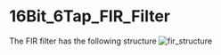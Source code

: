 # 16Bit_6Tap_FIR_Filter
The FIR filter has the following structure
![fir_structure](https://user-images.githubusercontent.com/63168245/173078232-f4a5e9e4-8961-452b-a143-84785c3d8d51.PNG)
